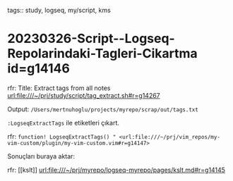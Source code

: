 tags:: study, logseq, my/script, kms

# 20230326-Script--Logseq-Repolarindaki-Tagleri-Cikartma id=g14146

rfr: Title: Extract tags from all notes <url:file:///~/prj/study/script/tag_extract.sh#r=g14267>

Output: `/Users/mertnuhoglu/projects/myrepo/scrap/out/tags.txt`

`:LogseqExtractTags` ile etiketleri çıkart.

rfr: `function! LogseqExtractTags() " <url:file:///~/prj/vim_repos/my-vim-custom/plugin/my-vim-custom.vim#r=g14147>`

Sonuçları buraya aktar:

rfr: [[kslt]] <url:file:///~/prj/myrepo/logseq-myrepo/pages/kslt.md#r=g14145>

